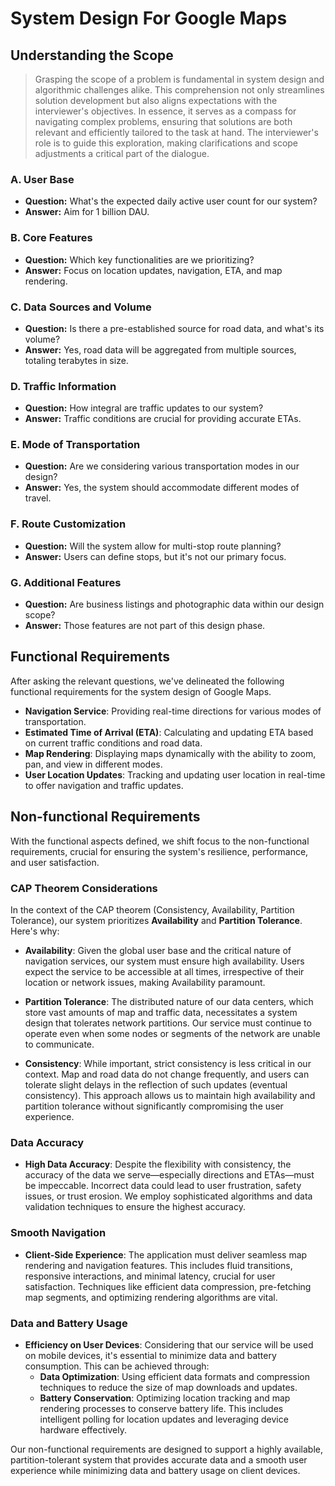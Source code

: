 # System Design For Google Maps

## Understanding the Scope

> Grasping the scope of a problem is fundamental in system design and algorithmic challenges alike. This comprehension not only streamlines solution development but also aligns expectations with the interviewer's objectives. In essence, it serves as a compass for navigating complex problems, ensuring that solutions are both relevant and efficiently tailored to the task at hand. The interviewer's role is to guide this exploration, making clarifications and scope adjustments a critical part of the dialogue.

### A. User Base

- **Question:** What's the expected daily active user count for our system?
- **Answer:** Aim for 1 billion DAU.

### B. Core Features

- **Question:** Which key functionalities are we prioritizing?
- **Answer:** Focus on location updates, navigation, ETA, and map rendering.

### C. Data Sources and Volume

- **Question:** Is there a pre-established source for road data, and what's its volume?
- **Answer:** Yes, road data will be aggregated from multiple sources, totaling terabytes in size.

### D. Traffic Information

- **Question:** How integral are traffic updates to our system?
- **Answer:** Traffic conditions are crucial for providing accurate ETAs.

### E. Mode of Transportation

- **Question:** Are we considering various transportation modes in our design?
- **Answer:** Yes, the system should accommodate different modes of travel.

### F. Route Customization

- **Question:** Will the system allow for multi-stop route planning?
- **Answer:** Users can define stops, but it's not our primary focus.

### G. Additional Features

- **Question:** Are business listings and photographic data within our design scope?
- **Answer:** Those features are not part of this design phase.

## Functional Requirements

After asking the relevant questions, we've delineated the following functional requirements for the system design of Google Maps.
- **Navigation Service**: Providing real-time directions for various modes of transportation.
- **Estimated Time of Arrival (ETA)**: Calculating and updating ETA based on current traffic conditions and road data.
- **Map Rendering**: Displaying maps dynamically with the ability to zoom, pan, and view in different modes.
- **User Location Updates**: Tracking and updating user location in real-time to offer navigation and traffic updates.

## Non-functional Requirements

With the functional aspects defined, we shift focus to the non-functional requirements, crucial for ensuring the system's resilience, performance, and user satisfaction.

### CAP Theorem Considerations

In the context of the CAP theorem (Consistency, Availability, Partition Tolerance), our system prioritizes **Availability** and **Partition Tolerance**. Here's why:

- **Availability**: Given the global user base and the critical nature of navigation services, our system must ensure high availability. Users expect the service to be accessible at all times, irrespective of their location or network issues, making Availability paramount.

- **Partition Tolerance**: The distributed nature of our data centers, which store vast amounts of map and traffic data, necessitates a system design that tolerates network partitions. Our service must continue to operate even when some nodes or segments of the network are unable to communicate.

- **Consistency**: While important, strict consistency is less critical in our context. Map and road data do not change frequently, and users can tolerate slight delays in the reflection of such updates (eventual consistency). This approach allows us to maintain high availability and partition tolerance without significantly compromising the user experience.

### Data Accuracy

- **High Data Accuracy**: Despite the flexibility with consistency, the accuracy of the data we serve—especially directions and ETAs—must be impeccable. Incorrect data could lead to user frustration, safety issues, or trust erosion. We employ sophisticated algorithms and data validation techniques to ensure the highest accuracy.

### Smooth Navigation

- **Client-Side Experience**: The application must deliver seamless map rendering and navigation features. This includes fluid transitions, responsive interactions, and minimal latency, crucial for user satisfaction. Techniques like efficient data compression, pre-fetching map segments, and optimizing rendering algorithms are vital.

### Data and Battery Usage

- **Efficiency on User Devices**: Considering that our service will be used on mobile devices, it's essential to minimize data and battery consumption. This can be achieved through:
    - **Data Optimization**: Using efficient data formats and compression techniques to reduce the size of map downloads and updates.
    - **Battery Conservation**: Optimizing location tracking and map rendering processes to conserve battery life. This includes intelligent polling for location updates and leveraging device hardware effectively.

Our non-functional requirements are designed to support a highly available, partition-tolerant system that provides accurate data and a smooth user experience while minimizing data and battery usage on client devices.
